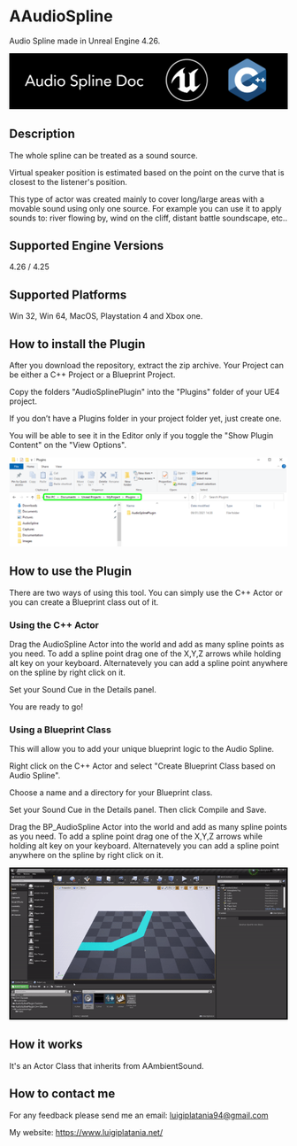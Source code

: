 # AAudioSpline
Audio Spline made in Unreal Engine 4.26. 

![](Documentation/Images/Image01.PNG)

## Description
The whole spline can be treated as a sound source. 

Virtual speaker position is estimated based on the point on the curve that is closest to the listener's position. 

This type of actor was created mainly to cover long/large areas with a movable sound using only one source. For example you can use it to apply sounds to: river flowing by, wind on the cliff, distant battle soundscape, etc..

## Supported Engine Versions
4.26 / 4.25

## Supported Platforms
Win 32, Win 64, MacOS, Playstation 4 and Xbox one.

## How to install the Plugin 
After you download the repository, extract the zip archive. Your Project can be either a C++ Project or a Blueprint Project. 

Copy the folders "AudioSplinePlugin" into the "Plugins" folder of your UE4 project. 

If you don’t have a Plugins folder in your project folder yet, just create one.

You will be able to see it in the Editor only if you toggle the "Show Plugin Content" on the "View Options".

![](Documentation/Images/Image09.PNG)

## How to use the Plugin
There are two ways of using this tool. You can simply use the C++ Actor or you can create a Blueprint class out of it.

### Using the C++ Actor
Drag the AudioSpline Actor into the world and add as many spline points as you need.
To add a spline point drag one of the X,Y,Z arrows while holding alt key on your keyboard. Alternatevely you can add a spline point anywhere on the spline by right click on it. 

Set your Sound Cue in the Details panel.   

You are ready to go!

### Using a Blueprint Class
This will allow you to add your unique blueprint logic to the Audio Spline.

Right click on the C++ Actor and select "Create Blueprint Class based on Audio Spline". 

Choose a name and a directory for your Blueprint class.

Set your Sound Cue in the Details panel. Then click Compile and Save.

Drag the BP_AudioSpline Actor into the world and add as many spline points as you need. To add a spline point drag one of the X,Y,Z arrows while holding alt key on your keyboard. Alternatevely you can add a spline point anywhere on the spline by right click on it.

![](Documentation/Images/Gif03.gif)

## How it works
It's an Actor Class that inherits from AAmbientSound.

## How to contact me
For any feedback please send me an email: 
luigiplatania94@gmail.com

My website: https://www.luigiplatania.net/
